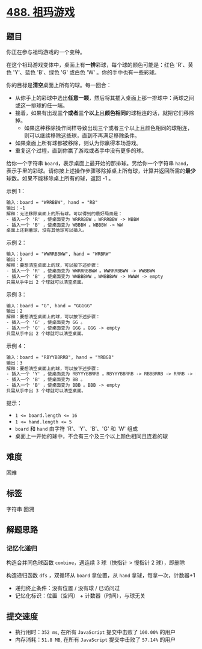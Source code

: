 # [488. 祖玛游戏](https://leetcode-cn.com/problems/zuma-game/)

## 题目

你正在参与祖玛游戏的一个变种。

在这个祖玛游戏变体中，桌面上有**一排**彩球，每个球的颜色可能是：红色 'R'、黄色 'Y'、蓝色 'B'、绿色 'G' 或白色 'W' 。你的手中也有一些彩球。

你的目标是**清空**桌面上所有的球。每一回合：

- 从你手上的彩球中选出**任意一颗**，然后将其插入桌面上那一排球中：两球之间或这一排球的任一端。
- 接着，如果有出现**三个或者三个以上**且**颜色相同**的球相连的话，就把它们移除掉。
  - 如果这种移除操作同样导致出现三个或者三个以上且颜色相同的球相连，则可以继续移除这些球，直到不再满足移除条件。
- 如果桌面上所有球都被移除，则认为你赢得本场游戏。
- 重复这个过程，直到你赢了游戏或者手中没有更多的球。

给你一个字符串 `board`，表示桌面上最开始的那排球。另给你一个字符串 `hand`，表示手里的彩球。请你按上述操作步骤移除掉桌上所有球，计算并返回所需的**最少**球数。如果不能移除桌上所有的球，返回 -1 。

示例 1：

```txt
输入：board = "WRRBBW", hand = "RB"
输出：-1
解释：无法移除桌面上的所有球。可以得到的最好局面是：
- 插入一个 'R' ，使桌面变为 WRRRBBW 。WRRRBBW -> WBBW
- 插入一个 'B' ，使桌面变为 WBBBW 。WBBBW -> WW
桌面上还剩着球，没有其他球可以插入。
```

示例 2：

```txt
输入：board = "WWRRBBWW", hand = "WRBRW"
输出：2
解释：要想清空桌面上的球，可以按下述步骤：
- 插入一个 'R' ，使桌面变为 WWRRRBBWW 。WWRRRBBWW -> WWBBWW
- 插入一个 'B' ，使桌面变为 WWBBBWW 。WWBBBWW -> WWWW -> empty
只需从手中出 2 个球就可以清空桌面。
```

示例 3：

```txt
输入：board = "G", hand = "GGGGG"
输出：2
解释：要想清空桌面上的球，可以按下述步骤：
- 插入一个 'G' ，使桌面变为 GG 。
- 插入一个 'G' ，使桌面变为 GGG 。GGG -> empty
只需从手中出 2 个球就可以清空桌面。
```

示例 4：

```txt
输入：board = "RBYYBBRRB", hand = "YRBGB"
输出：3
解释：要想清空桌面上的球，可以按下述步骤：
- 插入一个 'Y' ，使桌面变为 RBYYYBBRRB 。RBYYYBBRRB -> RBBBRRB -> RRRB -> B
- 插入一个 'B' ，使桌面变为 BB 。
- 插入一个 'B' ，使桌面变为 BBB 。BBB -> empty
只需从手中出 3 个球就可以清空桌面。
```

提示：

- `1 <= board.length <= 16`
- `1 <= hand.length <= 5`
- `board` 和 `hand` 由字符 'R'、'Y'、'B'、'G' 和 'W' 组成
- 桌面上一开始的球中，不会有三个及三个以上颜色相同且连着的球

## 难度

困难

## 标签

字符串 回溯

## 解题思路

### 记忆化递归

构造合并同色球函数 `combine`，遇连续 3 球（快指针 > 慢指针 2 球），即删除

构造递归函数 `dfs` ，双循环从 `board` 拿位置，从 `hand` 拿球，每拿一次，计数器+1

- 递归终止条件：没有位置 / 没有球 / 已访问过
- 记忆化标识：位置（空间） + 计数器（时间），与球无关

## 提交速度

- 执行用时：`352 ms`, 在所有 `JavaScript` 提交中击败了 `100.00%` 的用户
- 内存消耗：`51.8 MB`, 在所有 `JavaScript` 提交中击败了 `57.14%` 的用户
